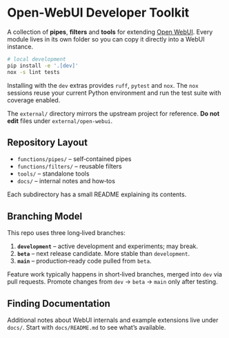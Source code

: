 # Open-WebUI Developer Toolkit

A collection of **pipes**, **filters** and **tools** for extending [Open WebUI](https://github.com/open-webui/open-webui). Every module lives in its own folder so you can copy it directly into a WebUI instance.

```bash
# local development
pip install -e '.[dev]'
nox -s lint tests
```

Installing with the `dev` extras provides `ruff`, `pytest` and `nox`. The `nox` sessions reuse your current Python environment and run the test suite with coverage enabled.

The `external/` directory mirrors the upstream project for reference. **Do not edit** files under `external/open-webui`.

## Repository Layout

- `functions/pipes/` – self‑contained pipes
- `functions/filters/` – reusable filters
- `tools/` – standalone tools
- `docs/` – internal notes and how‑tos

Each subdirectory has a small README explaining its contents.

## Branching Model

This repo uses three long‑lived branches:

1. **`development`** – active development and experiments; may break.
2. **`beta`** – next release candidate. More stable than `development`.
3. **`main`** – production‑ready code pulled from `beta`.

Feature work typically happens in short‑lived branches, merged into `dev` via pull requests. Promote changes from `dev` → `beta` → `main` only after testing.

## Finding Documentation

Additional notes about WebUI internals and example extensions live under `docs/`. Start with `docs/README.md` to see what’s available.
